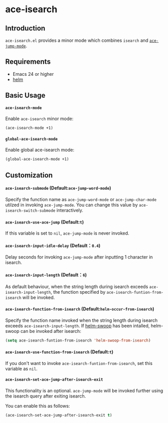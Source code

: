 ace-isearch
===========

## Introduction
`ace-isearch.el` provides a minor mode which combines `isearch` and [`ace-jump-mode`](https://github.com/winterTTr/ace-jump-mode).

## Requirements

* Emacs 24 or higher
* [helm](https://github.com/emacs-helm/helm)

## Basic Usage

#### `ace-isearch-mode`

Enable `ace-isearch` minor mode:

```lisp
(ace-isearch-mode +1)
```

#### `global-ace-isearch-mode`

Enable global ace-isearch mode:

```lisp
(global-ace-isearch-mode +1)
```

## Customization

#### `ace-isearch-submode` (Default:`ace-jump-word-mode`)
Specify the function name as `ace-jump-word-mode` or `ace-jump-char-mode` utilzed in invoking `ace-jump-mode`.
You can change this value by `ace-isearch-switch-submode` interactively.

#### `ace-isearch-use-ace-jump` (Default:`t`)
If this variable is set to `nil`, `ace-jump-mode` is never invoked.

#### `ace-isearch-input-idle-delay` (Default：`0.4`)
Delay seconds for invoking `ace-jump-mode` after inputting 1 character in isearch.

#### `ace-isearch-input-length` (Default：`6`)
As default behaviour, when the string length during isearch exceeds `ace-isearch-input-length`, 
the function specified by `ace-isearch-funtion-from-isearch` will be invoked.

#### `ace-isearch-function-from-isearch` (Default:`helm-occur-from-isearch`)
Specify the function name invoked when the string length during isearch exceeds `ace-isearch-input-length`.
If [helm-swoop](https://github.com/ShingoFukuyama/helm-swoop) has been intalled, helm-swoop can be invoked after isearch:

```el
(setq ace-isearch-funtion-from-isearch 'helm-swoop-from-isearch)
```

#### `ace-isearch-use-function-from-isearch` (Default:`t`)
If you don't want to invoke `ace-isearch-funtion-from-isearch`, set this variable as `nil`.

#### `ace-isearch-set-ace-jump-after-isearch-exit`
This functionality is an optional.
`ace-jump-mode` will be invoked further using the isearch query after exiting isearch.

You can enable this as follows:

```el
(ace-isearch-set-ace-jump-after-isearch-exit t)
```
